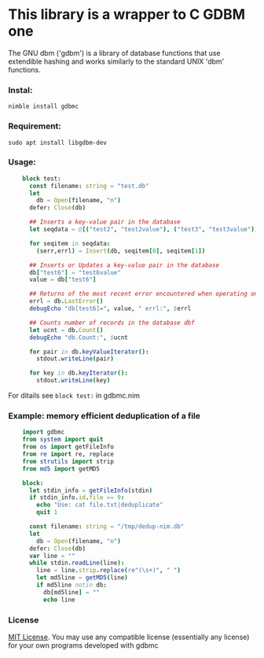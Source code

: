 ﻿# This library is a wrapper to C GDBM one  
The GNU dbm ('gdbm') is a library of database functions that use extendible hashing and works similarly to the standard UNIX 'dbm' functions.  
  
### Instal:  
    nimble install gdbmc
  
  
### Requirement:  
    sudo apt install libgdbm-dev
  
### Usage:  
```nim
    block test:
      const filename: string = "test.db"
      let
        db = Open(filename, "n")
      defer: Close(db)

      ## Inserts a key-value pair in the database
      let seqdata = @[("test2", "test2value"), ("test3", "test3value"), ("test4", "test4value"), ("test5", "test5value")]

      for seqitem in seqdata:
        (serr,errl) = Insert(db, seqitem[0], seqitem[1])

      ## Inserts or Updates a key-value pair in the database
      db["test6"] = "test6value"
      value = db["test6"]

      ## Returns of the most recent error encountered when operating on the database dbf
      errl = db.LastError()
      debugEcho "db[test6]=", value, " errl:", $errl

      ## Counts number of records in the database dbf
      let ucnt = db.Count()
      debugEcho "db.Count:", $ucnt

      for pair in db.keyValueIterator():
        stdout.writeLine(pair)

      for key in db.keyIterator():
        stdout.writeLine(key)
```

For ditails see `block test:` in gdbmc.nim  

### Example: memory efficient deduplication of a file  
```nim
    import gdbmc
    from system import quit
    from os import getFileInfo
    from re import re, replace
    from strutils import strip
    from md5 import getMD5

    block:
      let stdin_info = getFileInfo(stdin)
      if stdin_info.id.file == 9:
        echo "Use: cat file.txt|deduplicate"
        quit 1

      const filename: string = "/tmp/dedup-nim.db"
      let
        db = Open(filename, "n")
      defer: Close(db)
      var line = ""
      while stdin.readLine(line):
        line = line.strip.replace(re"(\s+)", " ")
        let md5line = getMD5(line)
        if md5line notin db:
          db[md5line] = ""
          echo line
```
  
### License  
[MIT License](https://opensource.org/licenses/MIT). You may use any compatible license (essentially any license) for your own programs developed with gdbmc


<!--
vim:ft=markdown:tabstop=2:expandtab:shiftwidth=2:softtabstop=2:foldmethod=marker:
-->
